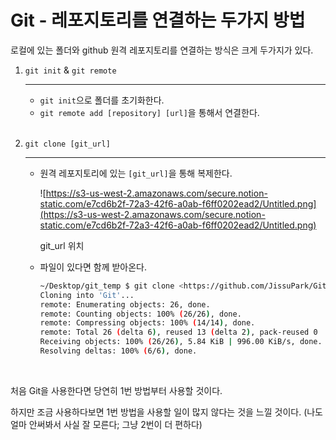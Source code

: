 # Git - 레포지토리를 연결하는 두가지 방법 

로컬에 있는 폴더와 github 원격 레포지토리를 연결하는 방식은 크게 두가지가 있다.

1. `git init` & `git remote`

   ------

   - `git init`으로 폴더를 초기화한다.
   - `git remote add [repository] [url]`을 통해서 연결한다.  

   <br>

2. `git clone [git_url]`

   ------

   - 원격 레포지토리에 있는 `[git_url]`을 통해 복제한다.

     ![https://s3-us-west-2.amazonaws.com/secure.notion-static.com/e7cd6b2f-72a3-42f6-a0ab-f6ff0202ead2/Untitled.png](https://s3-us-west-2.amazonaws.com/secure.notion-static.com/e7cd6b2f-72a3-42f6-a0ab-f6ff0202ead2/Untitled.png)

     git_url 위치

   - 파일이 있다면 함께 받아온다.

     ```bash
     ~/Desktop/git_temp $ git clone <https://github.com/JissuPark/Git.git>
     Cloning into 'Git'...
     remote: Enumerating objects: 26, done.
     remote: Counting objects: 100% (26/26), done.
     remote: Compressing objects: 100% (14/14), done.
     remote: Total 26 (delta 6), reused 13 (delta 2), pack-reused 0
     Receiving objects: 100% (26/26), 5.84 KiB | 996.00 KiB/s, done.
     Resolving deltas: 100% (6/6), done.
     ```

<br>

처음 Git을 사용한다면 당연히 1번 방법부터 사용할 것이다.

하지만 조금 사용하다보면 1번 방법을 사용할 일이 많지 않다는 것을 느낄 것이다. (나도 얼마 안써봐서 사실 잘 모른다; 그냥 2번이 더 편하다)